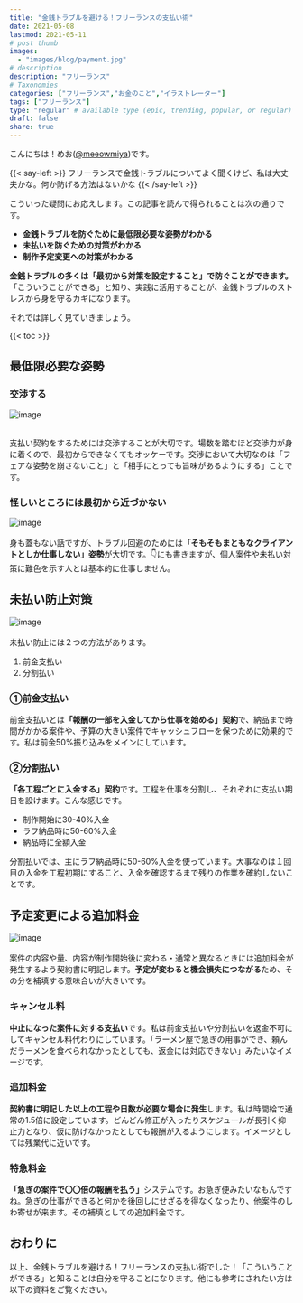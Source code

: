 ```yaml
---
title: "金銭トラブルを避ける！フリーランスの支払い術"
date: 2021-05-08
lastmod: 2021-05-11
# post thumb
images:
  - "images/blog/payment.jpg"
# description
description: "フリーランス"
# Taxonomies
categories: ["フリーランス","お金のこと","イラストレーター"]
tags: ["フリーランス"]
type: "regular" # available type (epic, trending, popular, or regular)
draft: false
share: true
---
```


こんにちは！めお(<u><a href="https://twitter.com/meeowmiya" target="_blank">@meeowmiya</a></u>)です。

{{< say-left >}}
フリーランスで金銭トラブルについてよく聞くけど、私は大丈夫かな。何か防げる方法はないかな
{{< /say-left >}}

こういった疑問にお応えします。この記事を読んで得られることは次の通りです。


* **金銭トラブルを防ぐために最低限必要な姿勢がわかる**
* **未払いを防ぐための対策がわかる**
* **制作予定変更への対策がわかる**

<span class="keiko-red">**金銭トラブルの多くは「最初から対策を設定すること」で防ぐことができます。**</span>「こういうことができる」と知り、実践に活用することが、金銭トラブルのストレスから身を守るカギになります。

それでは詳しく見ていきましょう。

{{< toc >}}

## 最低限必要な姿勢

### 交渉する
![image](../../images/undraw/undraw_business_deal.svg)<br><br>

支払い契約をするためには交渉することが大切です。場数を踏むほど交渉力が身に着くので、最初からできなくてもオッケーです。交渉において大切なのは「フェアな姿勢を崩さないこと」と「相手にとっても旨味があるようにする」ことです。

### 怪しいところには最初から近づかない
![image](../../images/undraw/undraw_adventure_map.svg)<br><br>
身も蓋もない話ですが、トラブル回避のためには<span class="keiko-red">**「そもそもまともなクライアントとしか仕事しない」姿勢**</span>が大切です。👇にも書きますが、個人案件や未払い対策に難色を示す人とは基本的に仕事しません。


## 未払い防止対策
![image](../../images/undraw/undraw_agreement.svg)<br><br>
未払い防止には２つの方法があります。

1. 前金支払い
2. 分割払い

### ①前金支払い

前金支払いとは<span class="keiko-red">**「報酬の一部を入金してから仕事を始める」契約**</span>で、納品まで時間がかかる案件や、予算の大きい案件でキャッシュフローを保つために効果的です。私は前金50%振り込みをメインにしています。

### ②分割払い

<span class="keiko-red">**「各工程ごとに入金する」契約**</span>です。工程を仕事を分割し、それぞれに支払い期日を設けます。こんな感じです。

* 制作開始に30-40%入金
* ラフ納品時に50-60%入金
* 納品時に全額入金

分割払いでは、主にラフ納品時に50-60%入金を使っています。大事なのは１回目の入金を工程初期にすること、入金を確認するまで残りの作業を確約しないことです。

## 予定変更による追加料金
![image](../../images/undraw/undraw_savings.svg)<br><br>
案件の内容や量、内容が制作開始後に変わる・通常と異なるときには追加料金が発生するよう契約書に明記します。<span class="keiko-red">**予定が変わると機会損失につながる**</span>ため、その分を補填する意味合いが大きいです。

### キャンセル料
<span class="keiko-red">**中止になった案件に対する支払い**</span>です。私は前金支払いや分割払いを返金不可にしてキャンセル料代わりにしています。「ラーメン屋で急ぎの用事ができ、頼んだラーメンを食べられなかったとしても、返金には対応できない」みたいなイメージです。

### 追加料金
<span class="keiko-red">**契約書に明記した以上の工程や日数が必要な場合に発生**</span>します。私は時間給で通常の1.5倍に設定しています。どんどん修正が入ったりスケジュールが長引く抑止力となり、仮に防げなかったとしても報酬が入るようにします。イメージとしては残業代に近いです。

### 特急料金 
<span class="keiko-red">**「急ぎの案件で〇〇倍の報酬を払う」**</span>システムです。お急ぎ便みたいなもんですね。急ぎの仕事ができると何かを後回しにせざるを得なくなったり、他案件のしわ寄せが来ます。その補填としての追加料金です。

## おわりに

以上、金銭トラブルを避ける！フリーランスの支払い術でした！「こういうことができる」と知ることは自分を守ることになります。他にも参考にされたい方は以下の資料をご覧ください。